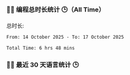 ### 🧑‍💻 编程总时长统计 🕒（All Time）
总时长: 
<!--START_SECTION:WakaTotol-->

```txt
From: 14 October 2025 - To: 17 October 2025

Total Time: 6 hrs 48 mins
```

<!--END_SECTION:WakaTotol-->

### 🧑‍💻 最近 30 天语言统计 🕒
<!--START_SECTION:WakaLast30Days-->
<!--END_SECTION:WakaLast30Days-->
